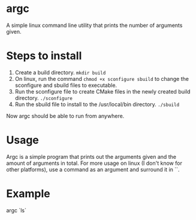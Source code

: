 # argc
A simple linux command line utility that prints the number of arguments given.

# Steps to install
1) Create a build directory. `mkdir build`
2) On linux, run the command `chmod +x sconfigure sbuild` to change the sconfigure and sbuild files to executable.
3) Run the sconfigure file to create CMake files in the newly created build directory. `./sconfigure`
4) Run the sbuild file to install to the /usr/local/bin directory. `./sbuild`

Now argc should be able to run from anywhere.

# Usage
Argc is a simple program that prints out the arguments given and the amount of arguments in total.  For more usage on linux (I don't know for other platforms), use a command as an argument and surround it in \`\`.

# Example
argc \`ls\`
